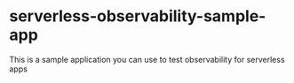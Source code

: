 # serverless-observability-sample-app

This is a sample application you can use to test observability for serverless apps